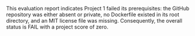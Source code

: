 This evaluation report indicates Project 1 failed its prerequisites: the GitHub repository was either absent or private, no Dockerfile existed in its root directory, and an MIT license file was missing. Consequently, the overall status is FAIL with a project score of zero.